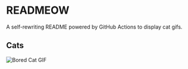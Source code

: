 # READMEOW

A self-rewriting README powered by GitHub Actions to display cat gifs.

## Cats

![Bored Cat GIF](https://media4.giphy.com/media/v1.Y2lkPTlhY2QwMmRhd2J6a2FudXd0dWNoNTBneGYwNjZnNG10bWZpbDRsdWJ6enNyM3dsMCZlcD12MV9naWZzX3NlYXJjaCZjdD1n/mlvseq9yvZhba/200.gif)
